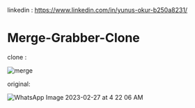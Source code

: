 linkedin : https://www.linkedin.com/in/yunus-okur-b250a8231/

# Merge-Grabber-Clone

clone : 

![merge](https://user-images.githubusercontent.com/114630722/221452838-d488ef34-4371-4253-a7b7-ba0f9aba2077.png)  

original:

![WhatsApp Image 2023-02-27 at 4 22 06 AM](https://user-images.githubusercontent.com/114630722/221452854-d013c518-3985-42be-861f-b1fa35c6ab91.jpeg)

